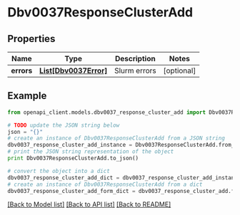 # Dbv0037ResponseClusterAdd


## Properties
Name | Type | Description | Notes
------------ | ------------- | ------------- | -------------
**errors** | [**List[Dbv0037Error]**](Dbv0037Error.md) | Slurm errors | [optional] 

## Example

```python
from openapi_client.models.dbv0037_response_cluster_add import Dbv0037ResponseClusterAdd

# TODO update the JSON string below
json = "{}"
# create an instance of Dbv0037ResponseClusterAdd from a JSON string
dbv0037_response_cluster_add_instance = Dbv0037ResponseClusterAdd.from_json(json)
# print the JSON string representation of the object
print Dbv0037ResponseClusterAdd.to_json()

# convert the object into a dict
dbv0037_response_cluster_add_dict = dbv0037_response_cluster_add_instance.to_dict()
# create an instance of Dbv0037ResponseClusterAdd from a dict
dbv0037_response_cluster_add_form_dict = dbv0037_response_cluster_add.from_dict(dbv0037_response_cluster_add_dict)
```
[[Back to Model list]](../README.md#documentation-for-models) [[Back to API list]](../README.md#documentation-for-api-endpoints) [[Back to README]](../README.md)


